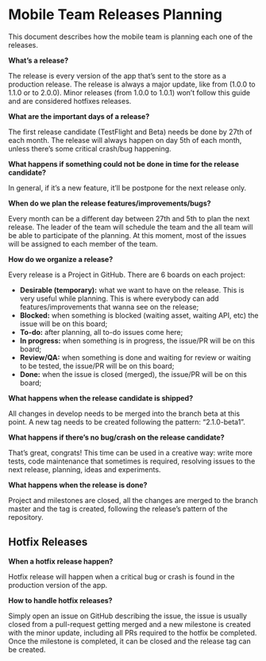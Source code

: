 # Mobile Team Releases Planning

This document describes how the mobile team is planning each one of the releases.

**What’s a release?**

The release is every version of the app that’s sent to the store as a production release. The release is always a major update, like from (1.0.0 to 1.1.0 or to 2.0.0). Minor releases (from 1.0.0 to 1.0.1) won’t follow this guide and are considered hotfixes releases.


**What are the important days of a release?**

The first release candidate (TestFlight and Beta) needs be done by 27th of each month. The release will always happen on day 5th of each month, unless there’s some critical crash/bug happening.


**What happens if something could not be done in time for the release candidate?**

In general, if it’s a new feature, it’ll be postpone for the next release only.


**When do we plan the release features/improvements/bugs?**

Every month can be a different day between 27th and 5th to plan the next release. The leader of the team will schedule the team and the all team will be able to participate of the planning. At this moment, most of the issues will be assigned to each member of the team.


**How do we organize a release?**

Every release is a Project in GitHub. There are 6 boards on each project:

- **Desirable (temporary):** what we want to have on the release. This is very useful while planning. This is where everybody can add features/improvements that wanna see on the release;
- **Blocked:** when something is blocked (waiting asset, waiting API, etc) the issue will be on this board;
- **To-do:** after planning, all to-do issues come here;
- **In progress:** when something is in progress, the issue/PR will be on this board;
- **Review/QA:** when something is done and waiting for review or waiting to be tested, the issue/PR will be on this board;
- **Done:** when the issue is closed (merged), the issue/PR will be on this board;


**What happens when the release candidate is shipped?**

All changes in develop needs to be merged into the branch beta at this point. A new tag needs to be created following the pattern: “2.1.0-beta1”.


**What happens if there’s no bug/crash on the release candidate?**

That’s great, congrats! This time can be used in a creative way: write more tests, code maintenance that sometimes is required, resolving issues to the next release, planning, ideas and experiments.


**What happens when the release is done?**

Project and milestones are closed, all the changes are merged to the branch master and the tag is created, following the release’s pattern of the repository. 


## Hotfix Releases

**When a hotfix release happen?**

Hotfix release will happen when a critical bug or crash is found in the production version of the app.


**How to handle hotfix releases?**

Simply open an issue on GitHub describing the issue, the issue is usually closed from a pull-request getting merged and a new milestone is created with the minor update, including all PRs required to the hotfix be completed. Once the milestone is completed, it can be closed and the release tag can be created.
